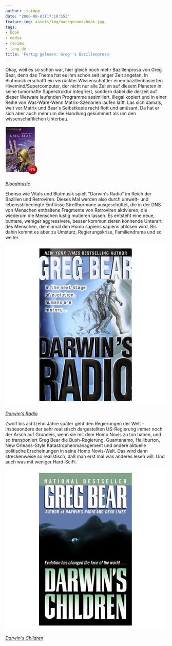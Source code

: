 ```yaml
---
author: isotopp
date: "2006-08-03T17:10:55Z"
feature-img: assets/img/background/book.jpg
tags:
- book
- media
- review
- lang_de
title: 'Fertig gelesen: Greg''s Bazillenprosa'
---
```

Okay, weil es so schön war, hier gleich noch mehr Bazillenprosa von Greg Bear, denn das Thema hat es ihm schon seit langer Zeit angetan. In Blutmusik erschafft ein verrückter Wissenschaftler einen bazillenbasierten Hivemind/Supercomputer, der nicht nur alle Zellen auf diesem Planeten in seine tumorhafte Superstruktur integriert, sondern dabei die derzeit auf dieser Wetware laufenden Programme assimiliert, illegal kopiert und in einer Reihe von Was-Wäre-Wenn Matrix-Szenarien laufen läßt. Las sich damals, weit vor Matrix und Bear's Selbstkopie recht flott und amüsant. Da hat er sich aber auch mehr um die Handlung gekümmert als um den wissenschaftlichen Unterbau.

[![](/uploads/2006/08/bloodmusic.jpg)](https://www.amazon.de/Blood-Music-English-Greg-Bear-ebook/dp/B00J48FHRA)

*[Bloodmusic](https://www.amazon.de/Blood-Music-English-Greg-Bear-ebook/dp/B00J48FHRA)*

Ebenso wie Vitals und Blutmusik spielt "Darwin's Radio" im Reich der Bazillen und Retroviren. Dieses Mal werden also durch umwelt- und lebensstilbedingte Einflüsse Streßhormone ausgeschüttet, die in der DNS von Menschen enthaltene Fragmente von Retroviren aktivieren, die wiederum die Menschen lustig mutieren lassen. Es entsteht eine neue, buntere, weniger aggressivere, besser kommunizieren könnende Unterart des Menschen, die einmal den Homo sapiens sapiens ablösen wird. Bis dahin kommt es aber zu Umsturz, Regierungskrise, Familiendrama und so weiter.

[![](/uploads/2006/08/darwins_radio.jpg)](https://www.amazon.de/Darwins-Radio-English-Greg-Bear-ebook/dp/B009FUFER0)

*[Darwin's Radio](https://www.amazon.de/Darwins-Radio-English-Greg-Bear-ebook/dp/B009FUFER0)*

Zwölf bis achtzehn Jahre später geht den Regierungen der Welt - insbesondere der sehr realistisch dargestellten US-Regierung immer noch der Arsch auf Grundeis, wenn sie mit dem Homo Novis zu tun haben, und so transponiert Greg Bear die Bush-Regierung, Guantanamo, Halliburton, New Orleans-Style Katastrophenmanagement und andere aktuelle politische Erscheinungen in seine Homo Novis-Welt. Das wird dann streckenweise so realistisch, daß man erst mal was anderes lesen will. Und auch was mit weniger Hard-SciFi.

[![](/uploads/2006/08/darwins_children.jpg)](https://www.amazon.de/Darwins-Children-Novel-Radio-English-ebook/dp/B000FBJAIC)

*[Darwin's Children](https://www.amazon.de/Darwins-Children-Novel-Radio-English-ebook/dp/B000FBJAIC)*
